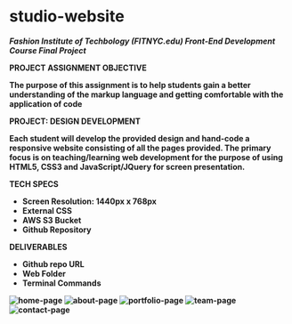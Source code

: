 # studio-website
<strong><em>Fashion Institute of Techbology (FITNYC.edu) Front-End Development Course Final Project</strong></em>

<strong>PROJECT ASSIGNMENT OBJECTIVE</stromg>

<p>The purpose of this assignment is to help students gain a better understanding of the markup language and getting comfortable with the application of code</p>

<strong>PROJECT: DESIGN DEVELOPMENT</stromg>

<p>Each student will develop the provided design and hand-code a responsive website consisting of all the
pages provided. The primary focus is on teaching/learning web development for the purpose of using
HTML5, CSS3 and JavaScript/JQuery for screen presentation.</p>

<strong>TECH SPECS</stromg>
<ul>
		  <li>Screen Resolution: 1440px x 768px</li>
		  <li>External CSS</li>
		  <li>AWS S3 Bucket</li>
		  <li>Github Repository</li>
</ul>
  
  <strong>DELIVERABLES</stromg>
<ul>
		  <li>Github repo URL</li>
		  <li>Web Folder</li>
		  <li>Terminal Commands</li>
</ul>	

![home-page](https://user-images.githubusercontent.com/60355411/160287139-eef375eb-b9bb-4502-a948-f6de94d5821f.png)
![about-page](https://user-images.githubusercontent.com/60355411/160287137-5e817226-8960-435a-8116-b3360f6c4600.png)
![portfolio-page](https://user-images.githubusercontent.com/60355411/160287140-39e030b9-c132-4b8d-b12b-5f3d734f32f8.png)
![team-page](https://user-images.githubusercontent.com/60355411/160287141-f8a3207f-8565-4cf2-9423-7772dac70119.png)
![contact-page](https://user-images.githubusercontent.com/60355411/160287138-cac6e9cb-19a7-4c9c-bed1-de7adb8ff86a.png)


